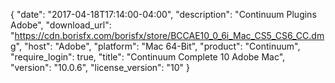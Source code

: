{
   "date": "2017-04-18T17:14:00-04:00",
   "description": "Continuum Plugins Adobe",
   "download_url": "https://cdn.borisfx.com/borisfx/store/BCCAE10_0_6i_Mac_CS5_CS6_CC.dmg",
   "host": "Adobe",
   "platform": "Mac 64-Bit",
   "product": "Continuum",
   "require_login": true,
   "title": "Continuum Complete 10 Adobe Mac",
   "version": "10.0.6",
   "license_version": "10"
}

